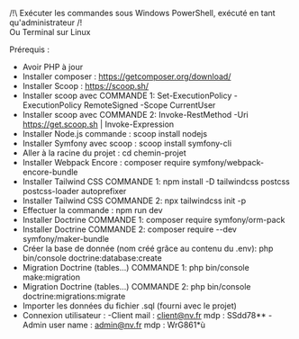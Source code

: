/!\ Exécuter les commandes sous Windows PowerShell, exécuté en tant qu'administrateur /!\
Ou Terminal sur Linux

Prérequis : 
- Avoir PHP à jour
- Installer composer : https://getcomposer.org/download/
- Installer Scoop : https://scoop.sh/ 
- Installer scoop avec COMMANDE 1: Set-ExecutionPolicy -ExecutionPolicy RemoteSigned -Scope CurrentUser
- Installer scoop avec COMMANDE 2: Invoke-RestMethod -Uri https://get.scoop.sh | Invoke-Expression
- Installer Node.js commande : scoop install nodejs
- Installer Symfony avec scoop : scoop install symfony-cli
- Aller à la racine du projet : cd chemin-projet
- Installer Webpack Encore : composer require symfony/webpack-encore-bundle
- Installer Tailwind CSS COMMANDE 1: npm install -D tailwindcss postcss postcss-loader autoprefixer
- Installer Tailwind CSS COMMANDE 2: npx tailwindcss init -p
- Effectuer la commande : npm run dev
- Installer Doctrine COMMANDE 1: composer require symfony/orm-pack
- Installer Doctrine COMMANDE 2: composer require --dev symfony/maker-bundle
- Créer la base de donnée (nom créé grâce au contenu du .env): php bin/console doctrine:database:create
- Migration Doctrine (tables...) COMMANDE 1: php bin/console make:migration
- Migration Doctrine (tables...) COMMANDE 2: php bin/console doctrine:migrations:migrate
- Importer les données du fichier .sql (fourni avec le projet) 
- Connexion utilisateur :
          -Client 
          mail : client@nv.fr
          mdp : SSdd78**
          -Admin
          user name : admin@nv.fr
          mdp : WrG861*ù
  
      
